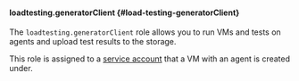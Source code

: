 #### loadtesting.generatorClient {#load-testing-generatorClient}

The `loadtesting.generatorClient` role allows you to run VMs and tests on agents and upload test results to the storage.

This role is assigned to a [service account](../iam/concepts/users/service-accounts.md) that a VM with an agent is created under.